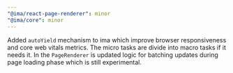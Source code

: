 ```yaml
---
"@ima/react-page-renderer": minor
"@ima/core": minor
---
```


Added `autoYield` mechanism to ima which improve browser responsiveness and core web vitals metrics. The micro tasks are divide into macro tasks if it needs it. In the `PageRenderer` is updated logic for batching updates during page loading phase which is still experimental.

